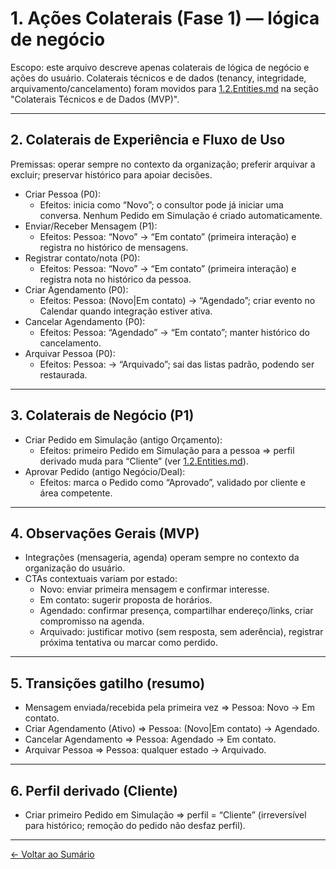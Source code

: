 # 1. Ações Colaterais (Fase 1) — lógica de negócio

Escopo: este arquivo descreve apenas colaterais de lógica de negócio e ações do usuário. Colaterais técnicos e de dados (tenancy, integridade, arquivamento/cancelamento) foram movidos para [1.2.Entities.md](1.2.Entities.md) na seção "Colaterais Técnicos e de Dados (MVP)".

---

## 2. Colaterais de Experiência e Fluxo de Uso
Premissas: operar sempre no contexto da organização; preferir arquivar a excluir; preservar histórico para apoiar decisões.

- Criar Pessoa (P0):
	- Efeitos: inicia como “Novo”; o consultor pode já iniciar uma conversa. Nenhum Pedido em Simulação é criado automaticamente.
 - Enviar/Receber Mensagem (P1):
 	- Efeitos: Pessoa: “Novo” → “Em contato” (primeira interação) e registra no histórico de mensagens.
 - Registrar contato/nota (P0):
 	- Efeitos: Pessoa: “Novo” → “Em contato” (primeira interação) e registra nota no histórico da pessoa.
- Criar Agendamento (P0):
	- Efeitos: Pessoa: (Novo|Em contato) → “Agendado”; criar evento no Calendar quando integração estiver ativa.
- Cancelar Agendamento (P0):
	- Efeitos: Pessoa: “Agendado” → “Em contato”; manter histórico do cancelamento.
- Arquivar Pessoa (P0):
	- Efeitos: Pessoa: → “Arquivado”; sai das listas padrão, podendo ser restaurada.

---

## 3. Colaterais de Negócio (P1)
- Criar Pedido em Simulação (antigo Orçamento):
	- Efeitos: primeiro Pedido em Simulação para a pessoa ⇒ perfil derivado muda para “Cliente” (ver [1.2.Entities.md](1.2.Entities.md)).
- Aprovar Pedido (antigo Negócio/Deal):
	- Efeitos: marca o Pedido como “Aprovado”, validado por cliente e área competente.

---

## 4. Observações Gerais (MVP)
- Integrações (mensageria, agenda) operam sempre no contexto da organização do usuário.
- CTAs contextuais variam por estado:
	- Novo: enviar primeira mensagem e confirmar interesse.
	- Em contato: sugerir proposta de horários.
	- Agendado: confirmar presença, compartilhar endereço/links, criar compromisso na agenda.
	- Arquivado: justificar motivo (sem resposta, sem aderência), registrar próxima tentativa ou marcar como perdido.

---

## 5. Transições gatilho (resumo)
- Mensagem enviada/recebida pela primeira vez ⇒ Pessoa: Novo → Em contato.
- Criar Agendamento (Ativo) ⇒ Pessoa: (Novo|Em contato) → Agendado.
- Cancelar Agendamento ⇒ Pessoa: Agendado → Em contato.
- Arquivar Pessoa ⇒ Pessoa: qualquer estado → Arquivado.

---

## 6. Perfil derivado (Cliente)
- Criar primeiro Pedido em Simulação ⇒ perfil = “Cliente” (irreversível para histórico; remoção do pedido não desfaz perfil).

---

[← Voltar ao Sumário](0.0.SUMMARY.md)